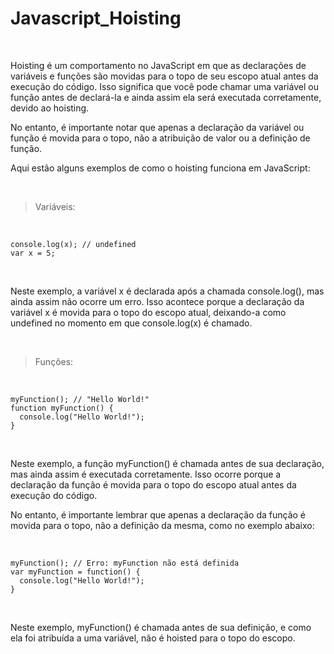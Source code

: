 # Javascript_Hoisting

<br/>

Hoisting é um comportamento no JavaScript em que as declarações de variáveis e funções são movidas para o topo de seu escopo atual antes da execução do código. Isso significa que você pode chamar uma variável ou função antes de declará-la e ainda assim ela será executada corretamente, devido ao hoisting.

No entanto, é importante notar que apenas a declaração da variável ou função é movida para o topo, não a atribuição de valor ou a definição de função.

Aqui estão alguns exemplos de como o hoisting funciona em JavaScript:

<br/>

> Variáveis:

<br/>

```
console.log(x); // undefined
var x = 5;
```

<br/>

Neste exemplo, a variável x é declarada após a chamada console.log(), mas ainda assim não ocorre um erro. Isso acontece porque a declaração da variável x é movida para o topo do escopo atual, deixando-a como undefined no momento em que console.log(x) é chamado.

<br/>

> Funções:

<br/>

```
myFunction(); // "Hello World!"
function myFunction() {
  console.log("Hello World!");
}
```

<br/>

Neste exemplo, a função myFunction() é chamada antes de sua declaração, mas ainda assim é executada corretamente. Isso ocorre porque a declaração da função é movida para o topo do escopo atual antes da execução do código.

No entanto, é importante lembrar que apenas a declaração da função é movida para o topo, não a definição da mesma, como no exemplo abaixo:

<br/>

```
myFunction(); // Erro: myFunction não está definida
var myFunction = function() {
  console.log("Hello World!");
}
```

<br/>

Neste exemplo, myFunction() é chamada antes de sua definição, e como ela foi atribuída a uma variável, não é hoisted para o topo do escopo.
